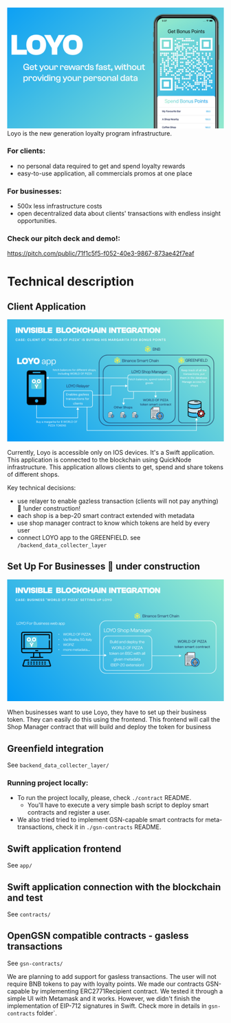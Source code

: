 ![](logo.png)
Loyo is the new generation loyalty program infrastructure.

### For clients: 
- no personal data required to get and spend loyalty rewards
- easy-to-use application, all commercials promos at one place

### For businesses: 
- 500x less infrastructure costs
- open decentralized data about clients' transactions with endless insight opportunities.

### Check our pitch deck and demo!:
https://pitch.com/public/71f1c5f5-f052-40e3-9867-873ae42f7eaf

# Technical description

## Client Application
![](tech_diagram_2.png)

Currently, Loyo is accessible only on IOS devices. 
It's a Swift application. This application is
connected to the blockchain using QuickNode infrastructure.
This application allows clients to get, spend and share tokens
of different shops.

Key technical decisions:

- use relayer to enable gazless transaction (clients will not pay anything) 🚧 !under construction!
- each shop is a bep-20 smart contract extended with metadata
- use shop manager contract to know which tokens are held by every user
- connect LOYO app to the GREENFIELD. see `/backend_data_collecter_layer`


## Set Up For Businesses 🚧 under construction
![](tech_diagram_1.png)

When businesses want to use Loyo, they have to set up their 
business token. They can easily do this using the frontend. 
This frontend will call the Shop Manager contract 
that will build 
and deploy the token for business

## Greenfield integration

See ```backend_data_collecter_layer/```


### Running project locally:
- To run the project locally, please, check `./contract` README.
    - You'll have to execute a very simple bash script to deploy smart contracts and register a user.
- We also tried tried to implement GSN-capable smart contracts for meta-transactions, check it in `./gsn-contracts` README.

## Swift application frontend
See ```app/```

## Swift application connection with the blockchain and test

See ```contracts/```

## OpenGSN compatible contracts - gasless transactions

See ```gsn-contracts/```

We are planning to add support for gasless transactions. The user will not require BNB tokens to pay with loyalty points. 
We made our contracts GSN-capable by implementing ERC2771Recipient contract. We tested it through a simple UI with Metamask and it works. However, we didn't finish the implementation of EIP-712 signatures in Swift. Check more in details in `gsn-contracts` folder`.